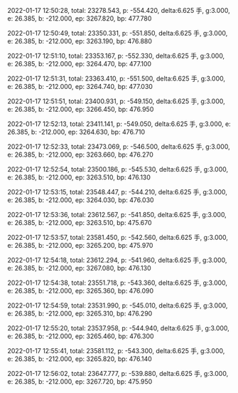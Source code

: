 2022-01-17 12:50:28, total: 23278.543, p: -554.420, delta:6.625 手, g:3.000, e: 26.385, b: -212.000, ep: 3267.820, bp: 477.780

2022-01-17 12:50:49, total: 23350.331, p: -551.850, delta:6.625 手, g:3.000, e: 26.385, b: -212.000, ep: 3263.190, bp: 476.880

2022-01-17 12:51:10, total: 23353.167, p: -552.330, delta:6.625 手, g:3.000, e: 26.385, b: -212.000, ep: 3264.470, bp: 477.100

2022-01-17 12:51:31, total: 23363.410, p: -551.500, delta:6.625 手, g:3.000, e: 26.385, b: -212.000, ep: 3264.740, bp: 477.030

2022-01-17 12:51:51, total: 23400.931, p: -549.150, delta:6.625 手, g:3.000, e: 26.385, b: -212.000, ep: 3266.450, bp: 476.950

2022-01-17 12:52:13, total: 23411.141, p: -549.050, delta:6.625 手, g:3.000, e: 26.385, b: -212.000, ep: 3264.630, bp: 476.710

2022-01-17 12:52:33, total: 23473.069, p: -546.500, delta:6.625 手, g:3.000, e: 26.385, b: -212.000, ep: 3263.660, bp: 476.270

2022-01-17 12:52:54, total: 23500.186, p: -545.530, delta:6.625 手, g:3.000, e: 26.385, b: -212.000, ep: 3263.510, bp: 476.130

2022-01-17 12:53:15, total: 23548.447, p: -544.210, delta:6.625 手, g:3.000, e: 26.385, b: -212.000, ep: 3264.030, bp: 476.030

2022-01-17 12:53:36, total: 23612.567, p: -541.850, delta:6.625 手, g:3.000, e: 26.385, b: -212.000, ep: 3263.510, bp: 475.670

2022-01-17 12:53:57, total: 23581.450, p: -542.560, delta:6.625 手, g:3.000, e: 26.385, b: -212.000, ep: 3265.200, bp: 475.970

2022-01-17 12:54:18, total: 23612.294, p: -541.960, delta:6.625 手, g:3.000, e: 26.385, b: -212.000, ep: 3267.080, bp: 476.130

2022-01-17 12:54:38, total: 23551.718, p: -543.360, delta:6.625 手, g:3.000, e: 26.385, b: -212.000, ep: 3265.360, bp: 476.090

2022-01-17 12:54:59, total: 23531.990, p: -545.010, delta:6.625 手, g:3.000, e: 26.385, b: -212.000, ep: 3265.310, bp: 476.290

2022-01-17 12:55:20, total: 23537.958, p: -544.940, delta:6.625 手, g:3.000, e: 26.385, b: -212.000, ep: 3265.460, bp: 476.300

2022-01-17 12:55:41, total: 23581.112, p: -543.300, delta:6.625 手, g:3.000, e: 26.385, b: -212.000, ep: 3265.820, bp: 476.140

2022-01-17 12:56:02, total: 23647.777, p: -539.880, delta:6.625 手, g:3.000, e: 26.385, b: -212.000, ep: 3267.720, bp: 475.950